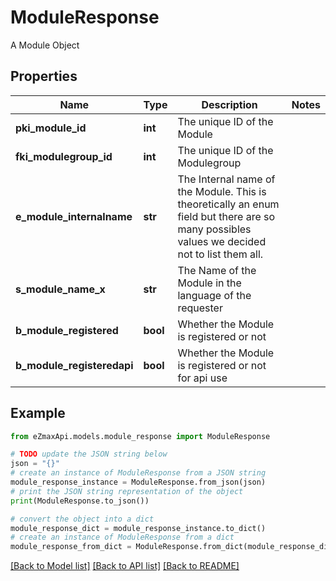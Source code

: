 # ModuleResponse

A Module Object

## Properties

Name | Type | Description | Notes
------------ | ------------- | ------------- | -------------
**pki_module_id** | **int** | The unique ID of the Module | 
**fki_modulegroup_id** | **int** | The unique ID of the Modulegroup | 
**e_module_internalname** | **str** | The Internal name of the Module.  This is theoretically an enum field but there are so many possibles values we decided not to list them all. | 
**s_module_name_x** | **str** | The Name of the Module in the language of the requester | 
**b_module_registered** | **bool** | Whether the Module is registered or not | 
**b_module_registeredapi** | **bool** | Whether the Module is registered or not for api use | 

## Example

```python
from eZmaxApi.models.module_response import ModuleResponse

# TODO update the JSON string below
json = "{}"
# create an instance of ModuleResponse from a JSON string
module_response_instance = ModuleResponse.from_json(json)
# print the JSON string representation of the object
print(ModuleResponse.to_json())

# convert the object into a dict
module_response_dict = module_response_instance.to_dict()
# create an instance of ModuleResponse from a dict
module_response_from_dict = ModuleResponse.from_dict(module_response_dict)
```
[[Back to Model list]](../README.md#documentation-for-models) [[Back to API list]](../README.md#documentation-for-api-endpoints) [[Back to README]](../README.md)


